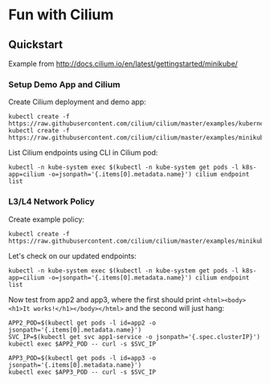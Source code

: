 # Fun with Cilium

## Quickstart

Example from http://docs.cilium.io/en/latest/gettingstarted/minikube/

### Setup Demo App and Cilium

Create Cilium deployment and demo app:

```
kubectl create -f https://raw.githubusercontent.com/cilium/cilium/master/examples/kubernetes/cilium.yaml
kubectl create -f https://raw.githubusercontent.com/cilium/cilium/master/examples/minikube/demo.yaml
```

List Cilium endpoints using CLI in Cilium pod:
```
kubectl -n kube-system exec $(kubectl -n kube-system get pods -l k8s-app=cilium -o=jsonpath='{.items[0].metadata.name}') cilium endpoint list
```

### L3/L4 Network Policy

Create example policy:
```
kubectl create -f https://raw.githubusercontent.com/cilium/cilium/master/examples/minikube/l3_l4_policy.yaml
```

Let's check on our updated endpoints:
```
kubectl -n kube-system exec $(kubectl -n kube-system get pods -l k8s-app=cilium -o=jsonpath='{.items[0].metadata.name}') cilium endpoint list
```

Now test from app2 and app3, where the first should print
`<html><body><h1>It works!</h1></body></html>` and the second will just
hang:
```
APP2_POD=$(kubectl get pods -l id=app2 -o jsonpath='{.items[0].metadata.name}')
SVC_IP=$(kubectl get svc app1-service -o jsonpath='{.spec.clusterIP}')
kubectl exec $APP2_POD -- curl -s $SVC_IP
```

```
APP3_POD=$(kubectl get pods -l id=app3 -o jsonpath='{.items[0].metadata.name}')
kubectl exec $APP3_POD -- curl -s $SVC_IP
```
